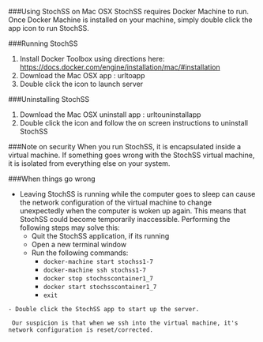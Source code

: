 ###Using StochSS on Mac OSX
StochSS requires Docker Machine to run. Once Docker Machine is installed on your machine, simply double click the app icon to run StochSS.

###Running StochSS
1. Install Docker Toolbox using directions here: https://docs.docker.com/engine/installation/mac/#installation
2. Download the Mac OSX app : urltoapp
3. Double click the icon to launch server

###Uninstalling StochSS
1. Download the Mac OSX uninstall app : urltouninstallapp
2. Double click the icon and follow the on screen instructions to uninstall StochSS

###Note on security
When you run StochSS, it is encapsulated inside a virtual machine. If something goes wrong with the StochSS virtual machine, it is isolated from everything else on your system.

###When things go wrong
   + Leaving StochSS is running while the computer goes to sleep can cause the network configuration of the virtual machine       to change unexpectedly when the computer is woken up again. This means that StochSS could become temporarily                 inaccessible. Performing the following steps may solve this:
     - Quit the StochSS application, if its running
     - Open a new terminal window
     - Run the following commands:
       * `docker-machine start stochss1-7`
       * `docker-machine ssh stochss1-7`
       * `docker stop stochsscontainer1_7`
       * `docker start stochsscontainer1_7`
       * `exit`
      
    - Double click the StochSS app to start up the server. 
   
     Our suspicion is that when we ssh into the virtual machine, it's network configuration is reset/corrected.
